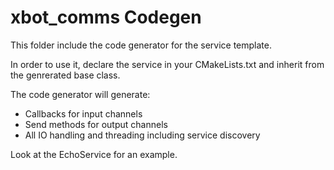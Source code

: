 # xbot_comms Codegen
This folder include the code generator for the service template.

In order to use it, declare the service in your CMakeLists.txt and inherit from the genrerated base class.

The code generator will generate:
- Callbacks for input channels
- Send methods for output channels
- All IO handling and threading including service discovery


Look at the EchoService for an example.
